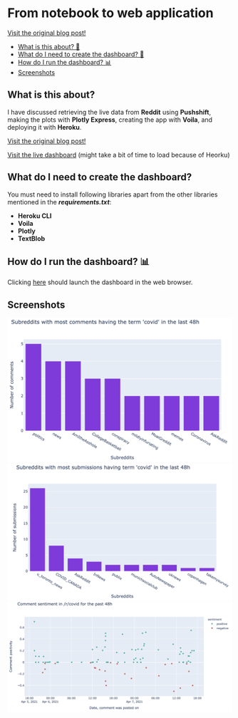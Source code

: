 # From notebook to web application

[Visit the original blog post!](https://duarteocarmo.com)

* [What is this about? 🤔](#what-is-this-about)
* [What do I need to create the dashboard? 📔](#what-do-i-need-to-create-the-dashboard)
* [How do I run the dashboard? 📊](#how-do-i-run-the-dashboard-bar_chart)
* [Screenshots](#screenshots)


## What is this about?

I have discussed retrieving the live data from __Reddit__ using __Pushshift__, making the plots with __Plotly Express__, creating the app with __Voila__, and deploying it with __Heroku__.

[Visit the original blog post!](https://duarteocarmo.com)

[Visit the live dashboard](https://reddit-monitoring-dashboard.herokuapp.com/) (might take a bit of time to load because of Heorku)





## What do I need to create the dashboard? 

You must need to install following libraries apart from the other libraries mentioned in the ___requirements.txt___:
* __Heroku CLI__
* __Voila__
* __Plotly__
* __TextBlob__


## How do I run the dashboard? :bar_chart:

Clicking [here](https://reddit-monitoring-dashboard.herokuapp.com/) should launch the dashboard in the web browser.

## Screenshots

![](images/comment_activity.png)
![](images/submission_activity.png)
![](images/sentiment_timeline.png)


